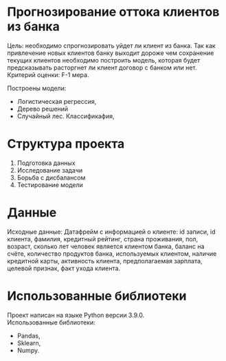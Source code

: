 # Прогнозирование оттока клиентов из банка
Цель: необходимо спрогнозировать уйдет ли клиент из банка. 
Так как привлечение новых клиентов банку выходит дороже чем сохранение текущих клиентов необходимо построить модель, которая будет предсказывать расторгнет ли клиент договор с банком или нет. Критерий оценки: F-1 мера.   

Построены модели:
* Логистическая регрессия, 
* Дерево решений
* Случайный лес. Классификафия,

# Структура проекта
1.  Подготовка данных
2. Исследование задачи
3.  Борьба с дисбалансом
4.  Тестирование модели

# Данные
Исходные данные:
Датафрейм с информацией о клиенте: 
  id записи,
  id клиента,
  фамилия,
  кредитный рейтинг,
  страна проживания,
  пол,
  возраст,
  сколько лет человек является клиентом банка,
  баланс на счёте,
  количество продуктов банка, используемых клиентом,
  наличие кредитной карты,
  активность клиента,
  предполагаемая зарплата,  
  целевой признак,
  факт ухода клиента.

# Использованные библиотеки
Проект написан на языке Python версии 3.9.0.  
Использованные библиотеки:
* Pandas,  
* Sklearn,  
* Numpy.

